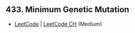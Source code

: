 ## 433. Minimum Genetic Mutation

-  [LeetCode](https://leetcode.com/problems/minimum-genetic-mutation/) | [LeetCode CH](https://leetcode.cn/problems/minimum-genetic-mutation/) (Medium)
